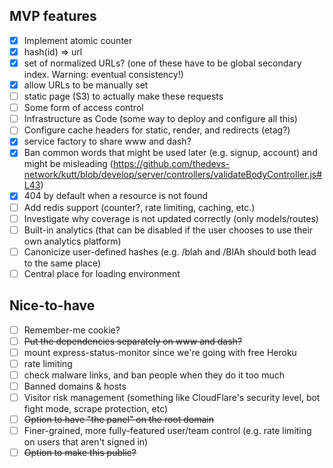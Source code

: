 ## MVP features

- [x] Implement atomic counter
- [x] hash(id) => url
- [x] set of normalized URLs? (one of these have to be global secondary index. Warning: eventual consistency!)
- [x] allow URLs to be manually set
- [ ] static page (S3) to actually make these requests
- [ ] Some form of access control
- [ ] Infrastructure as Code (some way to deploy and configure all this)
- [ ] Configure cache headers for static, render, and redirects (etag?)
- [x] service factory to share www and dash?
- [x] Ban common words that might be used later (e.g. signup, account) and might be misleading (https://github.com/thedevs-network/kutt/blob/develop/server/controllers/validateBodyController.js#L43)
- [x] 404 by default when a resource is not found
- [ ] Add redis support (counter?, rate limiting, caching, etc.)
- [ ] Investigate why coverage is not updated correctly (only models/routes)
- [ ] Built-in analytics (that can be disabled if the user chooses to use their own analytics platform)
- [ ] Canonicize user-defined hashes (e.g. /blah and /BlAh should both lead to the same place)
- [ ] Central place for loading environment

## Nice-to-have

- [ ] Remember-me cookie?
- [ ] ~~Put the dependencies separately on www and dash?~~
- [ ] mount express-status-monitor since we're going with free Heroku
- [ ] rate limiting
- [ ] check malware links, and ban people when they do it too much
- [ ] Banned domains & hosts
- [ ] Visitor risk management (something like CloudFlare's security level, bot fight mode, scrape protection, etc)
- [ ] ~~Option to have "the panel" on the root domain~~
- [ ] Finer-grained, more fully-featured user/team control (e.g. rate limiting on users that aren't signed in)
- [ ] ~~Option to make this public?~~
